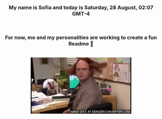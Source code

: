 


<div align="center">
<h3 >My name is Sofia and today is Saturday, 28 August, 02:07 GMT-4</h3><br>
<h3 >For now, me and my personalities are working to create a fun Readme 👋
</h3><br>
<img src='img/dwight.gif' alt='working...'/>
</div>
